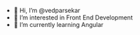 - 👋 Hi, I’m @vedparsekar
- 👀 I’m interested in Front End Development
- 🌱 I’m currently learning Angular

<!---
vedparsekar/vedparsekar is a ✨ special ✨ repository because its `README.md` (this file) appears on your GitHub profile.
You can click the Preview link to take a look at your changes.
--->
